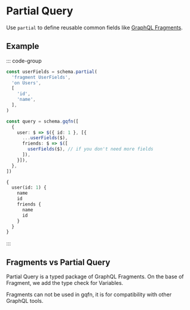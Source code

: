 # Partial Query

Use `partial` to define reusable common fields like [GraphQL Fragments](https://graphql.org/learn/queries/#fragments).

## Example

::: code-group
```ts [Query Builder]
const userFields = schema.partial(
  'fragment UserFields',
  'on Users',
  [
    'id',
    'name',
  ],
)

const query = schema.gqfn([
  {
    user: $ => $({ id: 1 }, [{
      ...userFields($),
      friends: $ => $([
        userFields($), // if you don't need more fields
      ]),
    }]),
  },
])
```

```graphql [GraphQL Query]
{
  user(id: 1) {
    name
    id
    friends {
      name
      id
    }
  }
}
```
:::

## Fragments vs Partial Query

Partial Query is a typed package of GraphQL Fragments.
On the base of Fragment, we add the type check for Variables.

Fragments can not be used in gqfn, it is for compatibility with other GraphQL tools.
